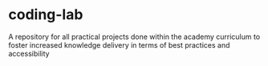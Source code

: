 # coding-lab
A repository for all practical projects done within the academy curriculum to foster increased knowledge delivery in terms of best practices and accessibility
